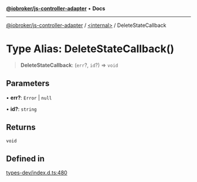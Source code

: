 [**@iobroker/js-controller-adapter**](../../README.md) • **Docs**

***

[@iobroker/js-controller-adapter](../../globals.md) / [\<internal\>](../README.md) / DeleteStateCallback

# Type Alias: DeleteStateCallback()

> **DeleteStateCallback**: (`err`?, `id`?) => `void`

## Parameters

• **err?**: `Error` \| `null`

• **id?**: `string`

## Returns

`void`

## Defined in

[types-dev/index.d.ts:480](https://github.com/ioBroker/ioBroker.js-controller/blob/78e6b4abb1172f2465daea1c5c2c1a34bdd12a81/packages/types-dev/index.d.ts#L480)
